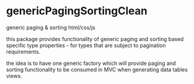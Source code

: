 # genericPagingSortingClean
generic paging &amp; sorting html/css/js

this package provides functionality of generic paging and sorting based specific type properties - for types that are subject to pagination requirements.

the idea is to have one generic factory which will provide paging and sorting functionality to be consumed in MVC when generating data tables views.
